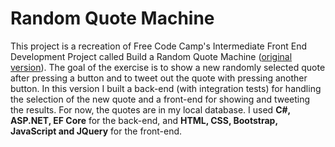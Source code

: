 <h1>Random Quote Machine</h1>
<p>This project is a recreation of Free Code Camp's Intermediate Front End Development Project called Build a Random Quote Machine (<a href = "https://github.com/garamreka/fcc-random-quote-machine">original version</a>). The goal of the exercise is to show a new randomly selected quote after pressing a button and to tweet out the quote with pressing another button. In this version I built a back-end (with integration tests) for handling the selection of the new quote and a front-end for showing and tweeting the results. For now, the quotes are in my local database. I used <b>C#, ASP.NET, EF Core</b> for the back-end, and <b>HTML, CSS, Bootstrap, JavaScript and JQuery</b> for the front-end.</p>
